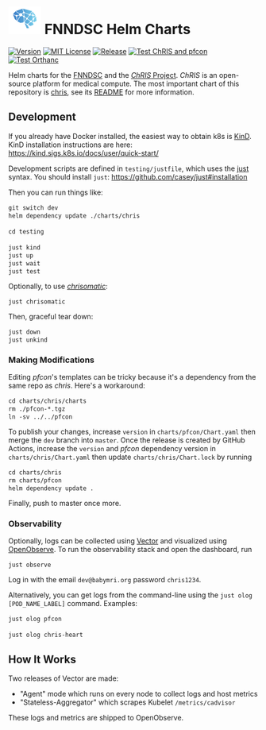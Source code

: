 # ![logo](./logo_chris.png) FNNDSC Helm Charts

[![Version](https://img.shields.io/badge/dynamic/yaml?url=https%3A%2F%2Fraw.githubusercontent.com%2FFNNDSC%2Fcharts%2Fmaster%2Fcharts%2Fchris%2FChart.yaml&query=%24.version&label=version)](https://fnndsc.github.io/charts)
[![MIT License](https://img.shields.io/github/license/fnndsc/charts)](https://github.com/FNNDSC/charts/blob/main/LICENSE)
[![Release](https://github.com/FNNDSC/charts/actions/workflows/release.yml/badge.svg)](https://github.com/FNNDSC/charts/actions/workflows/release.yml)
[![Test ChRIS and pfcon](https://github.com/FNNDSC/charts/actions/workflows/test-chris.yml/badge.svg)](https://github.com/FNNDSC/charts/actions/workflows/test-chris.yml)
[![Test Orthanc](https://github.com/FNNDSC/charts/actions/workflows/test-orthanc.yml/badge.svg)](https://github.com/FNNDSC/charts/actions/workflows/test-orthanc.yml)



Helm charts for the [FNNDSC](https://fnndsc.org) and the [_ChRIS_ Project](https://chrisproject.org).
_ChRIS_ is an open-source platform for medical compute.
The most important chart of this repository is [chris](./charts/chris), see its [README](./charts/chris/README.md) for more information.

## Development

If you already have Docker installed, the easiest way to obtain k8s is [KinD](https://kind.sigs.k8s.io/).
KinD installation instructions are here: https://kind.sigs.k8s.io/docs/user/quick-start/

Development scripts are defined in `testing/justfile`, which uses the [just](https://github.com/casey/just) syntax.
You should install `just`: https://github.com/casey/just#installation

Then you can run things like:

```shell
git switch dev
helm dependency update ./charts/chris

cd testing

just kind
just up
just wait
just test
```

Optionally, to use [_chrisomatic_](https://github.com/FNNDSC/chrisomatic):

```shell
just chrisomatic
```

Then, graceful tear down:

```shell
just down
just unkind
```

### Making Modifications

Editing _pfcon_'s templates can be tricky because it's a dependency from the same repo as _chris_.
Here's a workaround:

```shell
cd charts/chris/charts
rm ./pfcon-*.tgz
ln -sv ../../pfcon
```

To publish your changes, increase `version` in `charts/pfcon/Chart.yaml` then merge the `dev`
branch into `master`. Once the release is created by GitHub Actions, increase the `version` and
_pfcon_ dependency version in `charts/chris/Chart.yaml` then update `charts/chris/Chart.lock` by running

```shell
cd charts/chris
rm charts/pfcon
helm dependency update .
```

Finally, push to master once more.

### Observability

Optionally, logs can be collected using [Vector](https://vector.dev/)
and visualized using [OpenObserve](https://openobserve.ai/).
To run the observability stack and open the dashboard, run

```shell
just observe
```

Log in with the email `dev@babymri.org` password `chris1234`.

Alternatively, you can get logs from the command-line using the `just olog [POD_NAME_LABEL]` command.
Examples:

```shell
just olog pfcon

just olog chris-heart
```

## How It Works

Two releases of Vector are made:

- "Agent" mode which runs on every node to collect logs and host metrics
- "Stateless-Aggregator" which scrapes Kubelet `/metrics/cadvisor`

These logs and metrics are shipped to OpenObserve.
